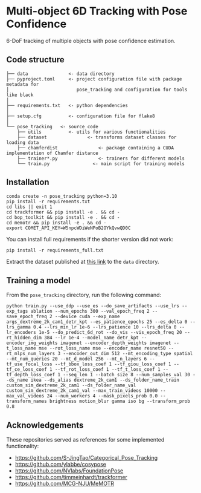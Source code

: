 # Multi-object 6D Tracking with Pose Confidence

6-DoF tracking of multiple objects with pose confidence estimation.

## Code structure

```
├── data               <- data directory
├── pyproject.toml     <- project configuration file with package metadata for 
│                         pose_tracking and configuration for tools like black
│
├── requirements.txt   <- python dependencies
│
├── setup.cfg          <- configuration file for flake8
│
└── pose_tracking   <- source code
    ├── utils          <- utils for various functionalities            
    ├── dataset               <- transforms dataset classes for loading data
    ├── chamferdist               <- package containing a CUDA implementation of Chamfer distance
    ├── trainer*.py               <- trainers for different models
    └── train.py                <- main script for training models
```

## Installation

```
conda create -n pose_tracking python=3.10
pip install -r requirements.txt
cd libs || exit 1
cd trackformer && pip install -e . && cd -
cd bop_toolkit && pip install -e . && cd -
cd memotr && pip install -e . && cd -
export COMET_API_KEY=W5npcWDiWeNPoB2OYkQvwQD0C
```

You can install full requirements if the shorter version did not work:

```
pip install -r requirements_full.txt
```


Extract the dataset published at [this link](https://drive.google.com/drive/folders/1Owm-B_i82UaVaSJ008p1miareTXGJhFp) to the `data` directory.

## Training a model

From the `pose_tracking` directory, run the following command:

```
python train.py --use_ddp --use_es --do_save_artifacts --use_lrs --exp_tags ablation --num_epochs 300 --val_epoch_freq 2 --save_epoch_freq 2 --device cuda --exp_name args_dextreme_2k_cam1_detr_kpt --es_patience_epochs 25 --es_delta 0 --lrs_gamma 0.4 --lrs_min_lr 1e-6 --lrs_patience 10 --lrs_delta 0 --lr_encoders 1e-5 --do_predict_6d_rot --do_vis --vis_epoch_freq 20 --rt_hidden_dim 384 --lr 1e-4 --model_name detr_kpt --encoder_img_weights imagenet --encoder_depth_weights imagenet --t_loss_name mse --rot_loss_name mse --encoder_name resnet50 --rt_mlps_num_layers 3 --encoder_out_dim 512 --mt_encoding_type spatial --mt_num_queries 20 --mt_d_model 256 --mt_n_layers 6 --tf_use_focal_loss --tf_bbox_loss_coef 1 --tf_giou_loss_coef 1 --tf_ce_loss_coef 1 --tf_rot_loss_coef 1 --tf_t_loss_coef 1 --tf_depth_loss_coef 1 --seq_len 1 --batch_size 8 --num_samples_val 30 --ds_name ikea --ds_alias dextreme_2k_cam1 --ds_folder_name_train custom_sim_dextreme_2k_cam1 --ds_folder_name_val custom_sim_dextreme_2k_cam1_val --max_train_videos 10000 --max_val_videos 24 --num_workers 4 --mask_pixels_prob 0.0 --transform_names brightness motion_blur gamma iso bg --transform_prob 0.8
```

## Acknowledgements

These repositories served as references for some implemented functionality:

- https://github.com/S-JingTao/Categorical_Pose_Tracking
- https://github.com/ylabbe/cosypose
- https://github.com/NVlabs/FoundationPose
- https://github.com/timmeinhardt/trackformer
- https://github.com/MCG-NJU/MeMOTR